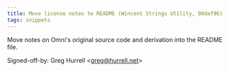 ```yaml
---
title: Move license notes to README (Wincent Strings Utility, 00daf96)
tags: snippets
---
```


Move notes on Omni's original source code and derivation into the README file.

Signed-off-by: Greg Hurrell &lt;greg@hurrell.net&gt;

